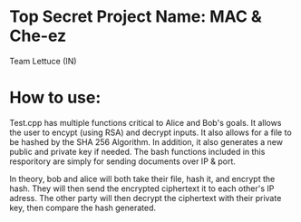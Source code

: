 # Top Secret Project Name: MAC & Che-ez 

Team Lettuce (IN) 

# How to use:

Test.cpp has multiple functions critical to Alice and Bob's goals. It allows the user to encypt (using RSA) and decrypt inputs. It also allows for a file to be hashed by the SHA 256 Algorithm. In addition, it also generates a new public and private key if needed. The bash functions included in this resporitory are simply for sending documents over IP & port. 

In theory, bob and alice will both take their file, hash it, and encrypt the hash. They will then send the encrypted ciphertext it to each other's IP adress. The other party will then decrypt the ciphertext with their private key, then compare the hash generated. 

